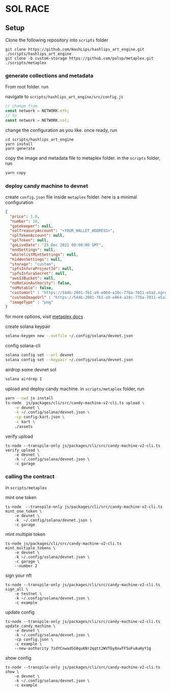 # SOL RACE


## Setup

Clone the following repository into `scripts` folder

```
git clone https://github.com/HashLips/hashlips_art_engine.git ./scripts/hashlips_art_engine
git clone -b custom-storage https://github.com/palsp/metaplex.git ./scripts/metaplex
```


### generate collections and metadata
From root folder. run 

navigate to `scripts/hashlips_art_engine/src/config.js`
```js
// change from
const network = NETWORK.eth;
// to
const network = NETWORK.sol;
```

change the configuration as you like. once ready, run
```
cd scripts/hashlips_art_engine 
yarn install
yarn generate
```

copy the image and metadata file to metaplex folder. 
in the `scripts` folder, run 
```sh
yarn copy
```

### deploy candy machine to devnet

create `config.json` file inside `metaplex` folder. here is a minimal configuration
```json
{
  "price": 1.0,
  "number": 10,
  "gatekeeper": null,
  "solTreasuryAccount": "<YOUR_WALLET_ADDRESS>",
  "splTokenAccount": null,
  "splToken": null,
  "goLiveDate": "25 Dec 2021 00:00:00 GMT",
  "endSettings": null,
  "whitelistMintSettings": null,
  "hiddenSettings": null,
  "storage": "custom",
  "ipfsInfuraProjectId": null,
  "ipfsInfuraSecret": null,
  "awsS3Bucket": null,
  "noRetainAuthority": false,
  "noMutable": false,
  "customUrl" : "https://544b-2001-fb1-a9-e064-a10c-776a-7011-e5a2.ngrok.io",
  "customImageUrl" : "https://544b-2001-fb1-a9-e064-a10c-776a-7011-e5a2.ngrok.io",
  "imageType" : "png"
}
```

for more options, visit [metaplex docs](https://docs.metaplex.com/candy-machine-v2/configuration)


create solana keypair 
```sh
solana-keygen new --outfile ~/.config/solana/devnet.json

```
config solana-cli

```sh
solana config set --url devnet
solana config set --keypair ~/.config/solana/devnet.json
```

airdrop some devnet sol
```sh
solana airdrop 1
```

upload and deploy candy machine. in `scripts/metaplex` folder, run
```sh
yarn --cwd js install
ts-node  js/packages/cli/src/candy-machine-v2-cli.ts upload \
    -e devnet \
    -k ~/.config/solana/devnet.json \
    -cp config-kart.json \
    -c kart \
    ./assets
```

verify upload
```
ts-node --transpile-only js/packages/cli/src/candy-machine-v2-cli.ts verify_upload \
    -e devnet \
    -k ~/.config/solana/devnet.json \
    -c garage
```


### calling the contract
in `scripts/metaplex`

mint one token
```
ts-node  --transpile-only js/packages/cli/src/candy-machine-v2-cli.ts mint_one_token \
    -e devnet \
    -k  ~/.config/solana/devnet.json \
    -c garage
```

mint multiple token
```
ts-node js/packages/cli/src/candy-machine-v2-cli.ts mint_multiple_tokens \
    -e devnet \
    -k ~/.config/solana/devnet.json \
    -c garage \
    --number 2
```

sign your nft
```
ts-node --transpile-only js/packages/cli/src/candy-machine-v2-cli.ts sign_all \
    -e testnet \
    -k ~/.config/solana/devnet.json \
    -c example
```

update config 
```
ts-node --transpile-only js/packages/cli/src/candy-machine-v2-cli.ts update_candy_machine \
    -e devnet \
    -k ~/.config/solana/devnet.json \
    -cp config.json \
    -c example \
    --new-authority 7idYCnwadSG8quKNr2qqtt2WVTGy8xwTF5uFvAuHyY1g
```

show config 
```
ts-node --transpile-only js/packages/cli/src/candy-machine-v2-cli.ts show \
    -e devnet \
    -k ~/.config/solana/devnet.json \
    -c example
```